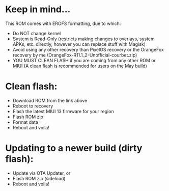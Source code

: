 # Keep in mind...
This ROM comes with EROFS formatting, due to which:
- Do NOT change kernel
- System is Read-Only (restricts making changes to overlays, system APKs, etc. directly, however you can replace stuff with Magisk)
- Avoid using any other recovery than PixelOS recovery or the OrangeFox recovery by me (OrangeFox-R11.1_2-Unofficial-courbet.zip)
- YOU MUST CLEAN FLASH if you are coming from any other ROM or MIUI (A clean flash is recommended for users on the May build)

# Clean flash:
- Download ROM from the link above
- Reboot to recovery
- Flash the latest  MIUI 13 firmware for your region
- Flash ROM zip
- Format data
- Reboot and voila!

# Updating to a newer build (dirty flash):
- Update via OTA Updater, or
- Flash ROM zip (sideload)
- Reboot and voila!
